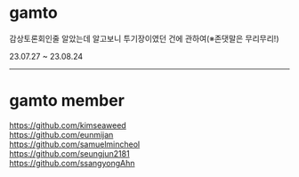 # gamto
 감상토론회인줄 알았는데 알고보니 투기장이였던 건에 관하여(※존댓말은 무리무리!)

 23.07.27 ~ 23.08.24


<hr>

# gamto member
https://github.com/kimseaweed<br>
https://github.com/eunmijan<br>
https://github.com/samuelmincheol<br>
https://github.com/seungjun2181<br>
https://github.com/ssangyongAhn<br>
